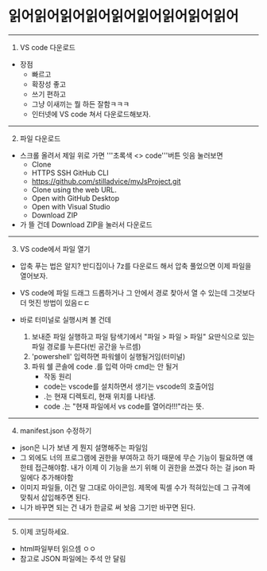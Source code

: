 읽어읽어읽어읽어읽어읽어읽어읽어읽어
=============
-------------
1. VS code 다운로드
* 장점
    * 빠르고
    * 확장성 좋고
    * 쓰기 편하고
    * 그냥 이새끼는 뭘 하든 잘함ㅋㅋㅋ
    * 인터넷에 VS code 쳐서 다운로드해보자.

-------------
2. 파일 다운로드
* 스크롤 올려서 제일 위로 가면 '''초록색 <> code'''버튼 잇음 눌러보면 
    * Clone
    * HTTPS SSH GitHub CLI
    * https://github.com/stilladvice/myJsProject.git 
    * Clone using the web URL.
    * Open with GitHub Desktop
    * Open with Visual Studio
    * Download ZIP
* 가 뜰 건데 Download ZIP을 눌러서 다운로드

-------------
3.  VS code에서 파일 열기
* 압축 푸는 법은 알지? 반디집이나 7z를 다운로드 해서 압축 풀었으면 이제 파일을 열어보자.
* VS code에 파일 드래그 드롭하거나 그 안에서 경로 찾아서 열 수 있는데 그것보다 더 멋진 방법이 있음ㄷㄷ
  
* 바로 터미널로 실행시켜 볼 건데
    1. 보내준 파일 실행하고 파일 탐색기에서 "파일 > 파일 > 파일" 요딴식으로 있는 파일 경로를 누른다(빈 공간을 누르셈)
    2. 'powershell' 입력하면 파워쉘이 실행될거임(터미널)
    3. 파워 쉘 콘솔에 code .를 입력 아마 cmd는 안 될거
        * 작동 원리
        * code는 vscode를 설치하면서 생기는 vscode의 호출어임
        * .는 현재 디렉토리, 현재 위치를 나타냄.
        * code .는 "현재 파일에서 vs code를 열어라!!!"라는 뜻.

-------------
4. manifest.json 수정하기
* json은 니가 보낸 게 뭔지 설명해주는 파일임
* 그 외에도 너의 프로그램에 권한을 부여하고 하기 때문에 무슨 기능이 필요하면 얘한테 접근해야함.
  내가 이제 이 기능을 쓰기 위해 이 권한을 쓰겠다 하는 걸 json 파일에다 추가해야함
* 이미지 파일들, 이건 말 그대로 아이콘임. 제목에 픽셀 수가 적혀있는데 그 규격에 맞춰서 삽입해주면 된다.
* 니가 바꾸면 되는 건 내가 한글로 써 놧음 그기만 바꾸면 된다.

-------------
5. 이제 코딩하세요. 
* html파일부터 읽으셈 ㅇㅇ
* 참고로 JSON 파일에는 주석 안 달림

